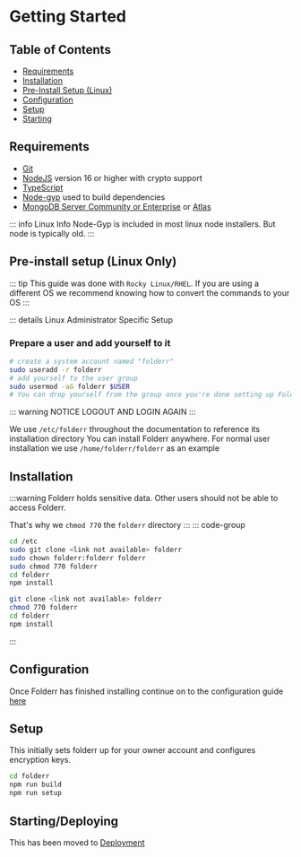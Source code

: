 # Getting Started <Badge type="warning" text="beta" />

## Table of Contents

- [Requirements](#requirements)
- [Installation](#installation)
- [Pre-Install Setup (Linux)](#pre-install-setup-linux-only)
- [Configuration](#configuration)
- [Setup](#setup)
- [Starting](#starting-deploying)

## Requirements

- [Git](https://git-scm.com/downloads)
- [NodeJS](https://nodejs.org) version 16 or higher with crypto support
- [TypeScript](https://www.typescriptlang.org/index.html#download-links)
- [Node-gyp](https://github.com/nodejs/node-gyp) used to build dependencies
- [MongoDB Server Community or Enterprise](https://docs.mongodb.com/manual/administration/install-community/) or [Atlas](https://www.mongodb.com/cloud/atlas)

::: info Linux Info
Node-Gyp is included in most linux node installers. But node is typically old.
:::

## Pre-install setup (Linux Only)

::: tip
This guide was done with `Rocky Linux/RHEL`. If you are using a different OS we recommend knowing how to convert the commands to your OS
:::

::: details Linux Administrator Specific Setup

### Prepare a user and add yourself to it

```sh
# create a system account named "folderr"
sudo useradd -r folderr
# add yourself to the user group
sudo usermod -aG folderr $USER
# You can drop yourself from the group once you're done setting up Folderr
```
::: warning NOTICE
LOGOUT AND LOGIN AGAIN
:::

We use `/etc/folderr` throughout the documentation to reference its installation directory
You can install Folderr anywhere. For normal user installation we use `/home/folderr/folderr` as an example


## Installation

:::warning
Folderr holds sensitive data. Other users should not be able to access Folderr.

That's why we `chmod 770` the `folderr` directory
:::
::: code-group
```sh [Rocky Linux/RHEL Admin]
cd /etc
sudo git clone <link not available> folderr
sudo chown folderr:folderr folderr
sudo chmod 770 folderr
cd folderr
npm install
```
```sh [Rocky Linux/RHEL User]
git clone <link not available> folderr
chmod 770 folderr
cd folderr
npm install
```
:::

## Configuration

Once Folderr has finished installing continue on to the configuration guide [here](./config.md)

## Setup

This initially sets folderr up for your owner account and configures encryption keys.

```sh
cd folderr
npm run build
npm run setup
```

## Starting/Deploying

This has been moved to [Deployment](./deployment.md)